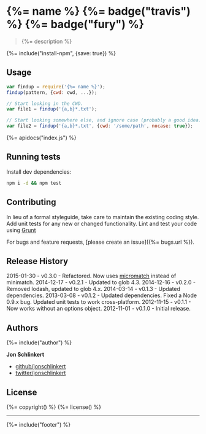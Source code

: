 # {%= name %} {%= badge("travis") %} {%= badge("fury") %}

> {%= description %}

{%= include("install-npm", {save: true}) %}

## Usage

```js
var findup = require('{%= name %}');
findup(pattern, {cwd: cwd, ...});

// Start looking in the CWD.
var file1 = findup('{a,b}*.txt');

// Start looking somewhere else, and ignore case (probably a good idea).
var file2 = findup('{a,b}*.txt', {cwd: '/some/path', nocase: true});
```

{%= apidocs("index.js") %}


## Running tests

Install dev dependencies:

```bash
npm i -d && npm test
```

## Contributing

In lieu of a formal styleguide, take care to maintain the existing coding style. Add unit tests for any new or changed functionality. Lint and test your code using [Grunt](http://gruntjs.com/)

For bugs and feature requests, [please create an issue]({%= bugs.url %}).

## Release History
2015-01-30 - v0.3.0 - Refactored. Now uses [micromatch] instead of minimatch.
2014-12-17 - v0.2.1 - Updated to glob 4.3.
2014-12-16 - v0.2.0 - Removed lodash, updated to glob 4.x.
2014-03-14 - v0.1.3 - Updated dependencies.
2013-03-08 - v0.1.2 - Updated dependencies. Fixed a Node 0.9.x bug. Updated unit tests to work cross-platform.
2012-11-15 - v0.1.1 - Now works without an options object.
2012-11-01 - v0.1.0 - Initial release.

## Authors
{%= include("author") %}

**Jon Schlinkert**

+ [github/jonschlinkert](https://github.com/jonschlinkert)
+ [twitter/jonschlinkert](http://twitter.com/jonschlinkert)

## License
{%= copyright() %}
{%= license() %}

***

{%= include("footer") %}

[micromatch]: http://github.com/jonschlinkert/micromatch
